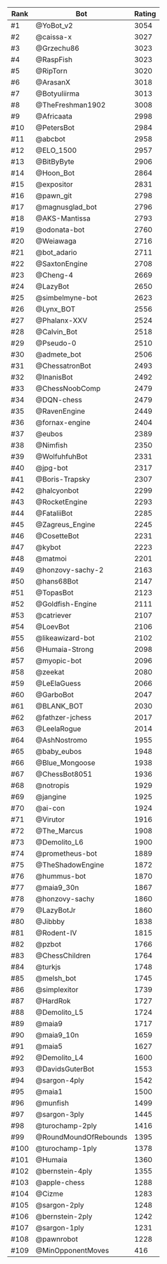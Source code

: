 Rank|Bot|Rating
---|---|---
#1|@YoBot_v2|3054
#2|@caissa-x|3027
#3|@Grzechu86|3023
#4|@RaspFish|3023
#5|@RipTorn|3020
#6|@ArasanX|3018
#7|@Botyuliirma|3013
#8|@TheFreshman1902|3008
#9|@Africaata|2998
#10|@PetersBot|2984
#11|@abcbot|2958
#12|@ELO_1500|2957
#13|@BitByByte|2906
#14|@Hoon_Bot|2864
#15|@expositor|2831
#16|@pawn_git|2798
#17|@magnusglad_bot|2796
#18|@AKS-Mantissa|2793
#19|@odonata-bot|2760
#20|@Weiawaga|2716
#21|@bot_adario|2711
#22|@SaxtonEngine|2708
#23|@Cheng-4|2669
#24|@LazyBot|2650
#25|@simbelmyne-bot|2623
#26|@Lynx_BOT|2556
#27|@Phalanx-XXV|2524
#28|@Calvin_Bot|2518
#29|@Pseudo-0|2510
#30|@admete_bot|2506
#31|@ChessatronBot|2493
#32|@InanisBot|2492
#33|@ChessNoobComp|2479
#34|@DQN-chess|2479
#35|@RavenEngine|2449
#36|@fornax-engine|2404
#37|@eubos|2389
#38|@Nimfish|2350
#39|@WolfuhfuhBot|2331
#40|@jpg-bot|2317
#41|@Boris-Trapsky|2307
#42|@halcyonbot|2299
#43|@RocketEngine|2293
#44|@FataliiBot|2285
#45|@Zagreus_Engine|2245
#46|@CosetteBot|2231
#47|@kybot|2223
#48|@matmoi|2201
#49|@honzovy-sachy-2|2163
#50|@hans68Bot|2147
#51|@TopasBot|2123
#52|@Goldfish-Engine|2111
#53|@catriever|2107
#54|@LoevBot|2106
#55|@likeawizard-bot|2102
#56|@Humaia-Strong|2098
#57|@myopic-bot|2096
#58|@zeekat|2080
#59|@LeElaGuess|2066
#60|@GarboBot|2047
#61|@BLANK_BOT|2030
#62|@fathzer-jchess|2017
#63|@LeelaRogue|2014
#64|@AshNostromo|1955
#65|@baby_eubos|1948
#66|@Blue_Mongoose|1938
#67|@ChessBot8051|1936
#68|@notropis|1929
#69|@jangine|1925
#70|@ai-con|1924
#71|@Virutor|1916
#72|@The_Marcus|1908
#73|@Demolito_L6|1900
#74|@prometheus-bot|1889
#75|@TheShadowEngine|1872
#76|@hummus-bot|1870
#77|@maia9_30n|1867
#78|@honzovy-sachy|1860
#79|@LazyBotJr|1860
#80|@Jibbby|1838
#81|@Rodent-IV|1815
#82|@pzbot|1766
#83|@ChessChildren|1764
#84|@turkjs|1748
#85|@melsh_bot|1745
#86|@simplexitor|1739
#87|@HardRok|1727
#88|@Demolito_L5|1724
#89|@maia9|1717
#90|@maia9_10n|1659
#91|@maia5|1627
#92|@Demolito_L4|1600
#93|@DavidsGuterBot|1553
#94|@sargon-4ply|1542
#95|@maia1|1500
#96|@munfish|1499
#97|@sargon-3ply|1445
#98|@turochamp-2ply|1416
#99|@RoundMoundOfRebounds|1395
#100|@turochamp-1ply|1378
#101|@Humaia|1360
#102|@bernstein-4ply|1355
#103|@apple-chess|1288
#104|@Cizme|1283
#105|@sargon-2ply|1248
#106|@bernstein-2ply|1242
#107|@sargon-1ply|1231
#108|@pawnrobot|1228
#109|@MinOpponentMoves|416
